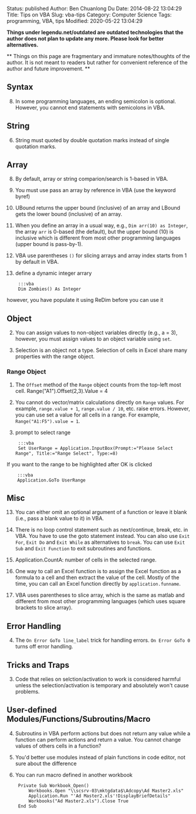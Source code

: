 Status: published
Author: Ben Chuanlong Du
Date: 2014-08-22 13:04:29
Title: Tips on VBA
Slug: vba-tips
Category: Computer Science
Tags: programming, VBA, tips
Modified: 2020-05-22 13:04:29

**Things under legendu.net/outdated are outdated technologies that the author does not plan to update any more. Please look for better alternatives.**

**
Things on this page are 
fragmentary and immature notes/thoughts of the author.
It is not meant to readers 
but rather for convenient reference of the author and future improvement.
**



## Syntax

8. In some programming languages, an ending semicolon is optional. 
    However, you cannot end statements with semicolons in VBA.

## String

6. String must quoted by double quotation marks instead of single quotation marks.

## Array

8. By default, array or string comparion/search is 1-based in VBA.

11. You must use pass an array by reference in VBA (use the keyword byref)

4. UBound returns the upper bound (inclusive) of an array 
    and LBound gets the lower bound (inclusive) of an array.

8. When you define an array in a usual way, 
    e.g., 
    `Dim arr(10) as Integer`,
    the array `arr` is 0-based (the default), 
    but the upper bound (10) is inclusive 
    which is different from most other programming languages (upper bound is pass-by-1).

1. VBA use parentheses `()` for slicing arrays and array index starts from 1 by default in VBA.

2. define a dynamic integer arrary

        :::vba
        Dim Zombies() As Integer

however, you have populate it using ReDim before you can use it

## Object

2. You can assign values to non-object variables directly (e.g., a = 3),
    however, you must assign values to an object variable using `set`.

1. Selection is an object not a type.
    Selection of cells in Excel share many properties with the range object.

### Range Object

1. The `Offset` method of the `Range` object counts from the top-left most cell. 
        Range("A1").Offset(2,3).Value = 4

2. You cannot do vector/matrix calculations directly on `Range` values.
    For example, `range.value + 1`, `range.value / 10`, etc. raise errors.
    However, you can use set a value for all cells in a range. 
    For example, `Range("A1:F5").value = 1`.

3. prompt to select range

        :::vba
        Set UserRange = Application.InputBox(Prompt:="Please Select Range", Title:="Range Select", Type:=8)

If you want to the range to be highlighted after OK is clicked 

        :::vba
        Application.GoTo UserRange 

## Misc

13. You can either omit an optional argument of a function or leave it blank (i.e., pass a blank value to it) in VBA. 

14. There is no loop control statement such as next/continue, break, etc. in VBA. 
    You have to use the goto statement instead. 
    You can also use `Exit For`, `Exit Do` and `Exit While` as alternatives to `break`.
    You can use `Exit Sub` and `Exit Function` to exit subroutines and functions.

6. Application.CountA: number of cells in the selected range.

7. One way to call an Excel function is 
    to assign the Excel function as a formula to a cell 
    and then extract the value of the cell.
    Mostly of the time, 
    you can call an Excel function directly by `application.funname`. 

9. VBA uses parentheses to slice array, 
    which is the same as matlab 
    and different from most other programming languages 
    (which uses square brackets to slice array).

## Error Handling

4. The `On Error GoTo line_label` trick for handling errors.
    `On Error GoTo 0` 
    turns off error handling.

## Tricks and Traps

3. Code that relies on selction/activation to work is considered harmful
    unless the selection/activation is temporary and absolutely won't cause problems.

## User-defined Modules/Functions/Subroutins/Macro

4. Subroutins in VBA perform actions but does not return any value 
    while a function can perform actions and return a value.
    You cannot change values of others cells in a function? <check it>

5. You'd better use modules instead of plain functions in code editor, 
    not sure about the difference

7. You can run macro defined in another workbook

        Private Sub Workbook_Open() 
            Workbooks.Open "\\scsrv-03\mktgdata$\Adcopy\Ad Master2.xls" 
            Application.Run "'Ad Master2.xls'!DisplayBriefDetails" 
            Workbooks("Ad Master2.xls").Close True 
        End Sub 
